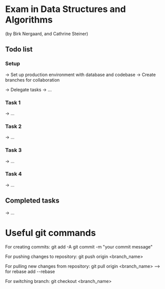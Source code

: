 # Exam in Data Structures and Algorithms
(by Birk Nergaard, and Cathrine Steiner)

## Todo list
### Setup
-> Set up production environment with database and codebase
-> Create branches for collaboration

-> Delegate tasks
-> ... 

### Task 1
-> ... 

### Task 2
-> ... 

### Task 3
-> ... 

### Task 4
-> ... 

## Completed tasks
-> ... 

# Useful git commands

For creating commits:
    git add -A
    git commit -m "your commit message"

For pushing changes to repository:
    git push origin <branch_name>

For pulling new changes from repository:
    git pull origin <branch_name>
    --> for rebase add --rebase
    
For switching branch:
    git checkout <branch_name>


